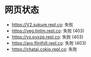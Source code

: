 # 网页状态
- https://V2.sukure.repl.co: 失败
- https://veg.linlim.repl.co: 失败 (403)
- https://ys.pyxzp.repl.co: 失败 (403)
- https://aro.flinthill.repl.co: 失败 (403)
- https://chatai.cokio.repl.co: 失败
